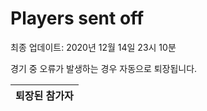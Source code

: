 # Players sent off
최종 업데이트: 2020년 12월 14일 23시 10분


경기 중 오류가 발생하는 경우 자동으로 퇴장됩니다.


| 퇴장된 참가자 |
|:---:|
